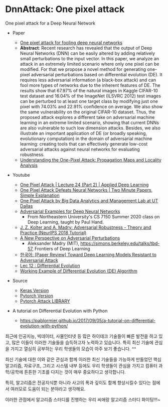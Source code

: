 # DnnAttack: One pixel attack
One pixel attack for a Deep Neural Network

* Paper
   * [One pixel attack for fooling deep neural networks](https://arxiv.org/abs/1710.08864)
   * **Abstract**: Recent research has revealed that the output of Deep Neural Networks (DNN) can be easily altered by adding relatively small perturbations to the input vector. In this paper, we analyze an attack in an extremely limited scenario where only one pixel can be modified. For that we propose a novel method for generating one-pixel adversarial perturbations based on differential evolution (DE). It requires less adversarial information (a black-box attack) and can fool more types of networks due to the inherent features of DE. The results show that 67.97% of the natural images in Kaggle CIFAR-10 test dataset and 16.04% of the ImageNet (ILSVRC 2012) test images can be perturbed to at least one target class by modifying just one pixel with 74.03% and 22.91% confidence on average. We also show the same vulnerability on the original CIFAR-10 dataset. Thus, the proposed attack explores a different take on adversarial machine learning in an extreme limited scenario, showing that current DNNs are also vulnerable to such low dimension attacks. Besides, we also illustrate an important application of DE (or broadly speaking, evolutionary computation) in the domain of adversarial machine learning: creating tools that can effectively generate low-cost adversarial attacks against neural networks for evaluating robustness.
   * [Understanding the One-Pixel Attack: Propagation Maps and Locality Analysis](https://www.researchgate.net/publication/331008411_Understanding_the_One-Pixel_Attack_Propagation_Maps_and_Locality_Analysis)


* Youtube
   * [One Pixel Attack | Lecture 24 (Part 2) | Applied Deep Learning](https://www.youtube.com/watch?v=1-wKbWH5wCc)
   * [One Pixel Attack Defeats Neural Networks | Two Minute Papers, Simple Explanation](https://www.youtube.com/watch?v=SA4YEAWVpbk)
   * [One Pixel Attack by Big Data Analytics and Management Lab at UT Dallas](https://www.youtube.com/watch?v=40F0QYygj74)
   * [Adversarial Examples for Deep Neural Networks](https://www.youtube.com/watch?v=kxyacmVSGlI)
      * From Northeastern University's CS 7150 Summer 2020 class on Deep Learning, taught by Paul Hand.
   * [J. Z. Kolter and A. Madry: Adversarial Robustness - Theory and Practice (NeurIPS 2018 Tutorial)](https://www.youtube.com/watch?v=TwP-gKBQyic)
   * [A New Perspective on Adversarial Perturbations](https://www.youtube.com/watch?v=mUt7w4UoYqM)
      * Aleksander Madry (MIT), https://simons.berkeley.edu/talks/tbd-57, Frontiers of Deep Learning
   * [한국어: [Paper Review] Toward Deep Learning Models Resistant to Adversarial Attack](https://www.youtube.com/watch?v=SePQlKQd5xY)
   * [Lec 12 : Differential Evolution](https://www.youtube.com/watch?v=xwR7WbKtylg)
   * [Working Example of Differential Evolution (DE) Algorithm](https://www.youtube.com/watch?v=xQT5YjxgiZE)

* Source
   * [Keras Version](https://github.com/Hyperparticle/one-pixel-attack-keras)
   * [Pytorch Version](https://github.com/DebangLi/one-pixel-attack-pytorch)
   * [Pytorch Attack LIBRARY](https://adversarial-attacks-pytorch.readthedocs.io/en/latest/index.html)


* A tutorial on Differential Evolution with Python
   * https://pablormier.github.io/2017/09/05/a-tutorial-on-differential-evolution-with-python/

최근에 인공지능, 빅데이터, 사물인터넷 등 많은 하이테크 기술들이 빠른 발전을 하고 있고, 많은 이들이 이러한 기술들을 습득하고자 노력하고 있습니다. 특히 최신 기술에 관심을 가지고 열심히 공부하는 우리 학생들의 모습이 아주 보기 좋습니다. ^^

최신 기술에 대한 이와 같은 관심과 함께 이러한 최신 기술들을 가능하게 만들었던 핵심 알고리즘, 자료구조, 그리고 시스템 내부 등에도 우리 학생들이 관심을 가지고 컴퓨터 과학/공학에 튼튼한 기초를 다지는 것이 매우 중요하다고 생각합니다. 

특히, 알고리즘은 전공지식뿐 아니라 사고의 폭과 깊이도 함께 향상시킬수 있다는 점에서 여러모로 도움이 되는 분야라고 생각해요.

이러한 관점에서 알고리즘 스터디를 진행하는 우리 씨애랑 알고리즘 스터디 화이팅!!!~

